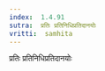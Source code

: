 ```yaml
---
index:  1.4.91
sutra:  प्रतिः प्रतिनिधिप्रतिदानयोः
vritti:  samhita 
---
```


प्रतिः प्रतिनिधिप्रतिदानयोः


